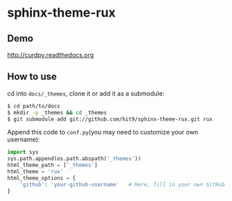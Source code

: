 sphinx-theme-rux
================

Demo
----

http://curdpy.readthedocs.org

How to use
-----------

cd into `docs/_themes`, clone it or add it as a submodule:

```bash
$ cd path/to/docs
$ mkdir -p _themes && cd _themes
$ git submodule add git://github.com/hit9/sphinx-theme-rux.git rux
```

Append this code to `conf.py`(you may need to customize your own username):

```python
import sys
sys.path.append(os.path.abspath('_themes'))
html_theme_path = ['_themes']
html_theme = 'rux'
html_theme_options = {
    'github': 'your-github-username'   # Here, fill in your own GitHub ID
}
```
